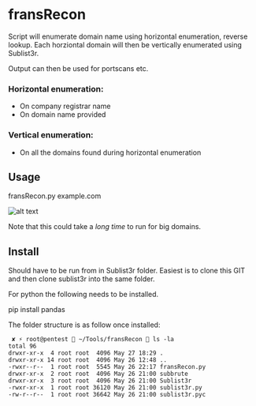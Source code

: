 # fransRecon
Script will enumerate domain name using horizontal enumeration, reverse lookup.
Each horziontal domain will then be vertically enumerated using Sublist3r.

Output can then be used for portscans etc.

### Horizontal enumeration:
- On company registrar name
- On domain name provided

### Vertical enumeration:
- On all the domains found during horizontal enumeration

## Usage
fransRecon.py example.com

![alt text](https://i.imgur.com/sba5giB.png "fransRecon")


Note that this could take a *long time* to run for big domains.

## Install
Should have to be run from in Sublist3r folder.
Easiest is to clone this GIT and then clone sublist3r into the same folder.

For python the following needs to be installed.

pip install pandas

The folder structure is as follow once installed:
```
 ✘ ⚡ root@pentest  ~/Tools/fransRecon  ls -la
total 96
drwxr-xr-x  4 root root  4096 May 27 18:29 .
drwxr-xr-x 14 root root  4096 May 26 12:48 ..
-rwxr--r--  1 root root  5545 May 26 22:17 fransRecon.py
drwxr-xr-x  2 root root  4096 May 26 21:00 subbrute
drwxr-xr-x  3 root root  4096 May 26 21:00 Sublist3r
-rwxr-xr-x  1 root root 36120 May 26 21:00 sublist3r.py
-rw-r--r--  1 root root 36642 May 26 21:00 sublist3r.pyc
```

